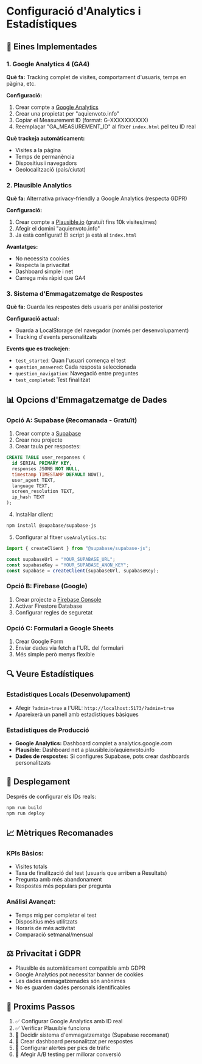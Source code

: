 # Configuració d'Analytics i Estadístiques

## 🚀 Eines Implementades

### 1. Google Analytics 4 (GA4)

**Què fa:** Tracking complet de visites, comportament d'usuaris, temps en pàgina, etc.

**Configuració:**

1. Crear compte a [Google Analytics](https://analytics.google.com/)
2. Crear una propietat per "aquienvoto.info"
3. Copiar el Measurement ID (format: G-XXXXXXXXXX)
4. Reemplaçar "GA_MEASUREMENT_ID" al fitxer `index.html` pel teu ID real

**Què trackeja automàticament:**

- Visites a la pàgina
- Temps de permanència
- Dispositius i navegadors
- Geolocalització (país/ciutat)

### 2. Plausible Analytics

**Què fa:** Alternativa privacy-friendly a Google Analytics (respecta GDPR)

**Configuració:**

1. Crear compte a [Plausible.io](https://plausible.io/) (gratuït fins 10k visites/mes)
2. Afegir el domini "aquienvoto.info"
3. Ja està configurat! El script ja està al `index.html`

**Avantatges:**

- No necessita cookies
- Respecta la privacitat
- Dashboard simple i net
- Carrega més ràpid que GA4

### 3. Sistema d'Emmagatzematge de Respostes

**Què fa:** Guarda les respostes dels usuaris per anàlisi posterior

**Configuració actual:**

- Guarda a LocalStorage del navegador (només per desenvolupament)
- Tracking d'events personalitzats

**Events que es trackejen:**

- `test_started`: Quan l'usuari comença el test
- `question_answered`: Cada resposta seleccionada
- `question_navigation`: Navegació entre preguntes
- `test_completed`: Test finalitzat

## 📊 Opcions d'Emmagatzematge de Dades

### Opció A: Supabase (Recomanada - Gratuït)

1. Crear compte a [Supabase](https://supabase.com/)
2. Crear nou projecte
3. Crear taula per respostes:

```sql
CREATE TABLE user_responses (
  id SERIAL PRIMARY KEY,
  responses JSONB NOT NULL,
  timestamp TIMESTAMP DEFAULT NOW(),
  user_agent TEXT,
  language TEXT,
  screen_resolution TEXT,
  ip_hash TEXT
);
```

4. Instal·lar client:

```bash
npm install @supabase/supabase-js
```

5. Configurar al fitxer `useAnalytics.ts`:

```typescript
import { createClient } from "@supabase/supabase-js";

const supabaseUrl = "YOUR_SUPABASE_URL";
const supabaseKey = "YOUR_SUPABASE_ANON_KEY";
const supabase = createClient(supabaseUrl, supabaseKey);
```

### Opció B: Firebase (Google)

1. Crear projecte a [Firebase Console](https://console.firebase.google.com/)
2. Activar Firestore Database
3. Configurar regles de seguretat

### Opció C: Formulari a Google Sheets

1. Crear Google Form
2. Enviar dades via fetch a l'URL del formulari
3. Més simple però menys flexible

## 🔍 Veure Estadístiques

### Estadístiques Locals (Desenvolupament)

- Afegir `?admin=true` a l'URL: `http://localhost:5173/?admin=true`
- Apareixerà un panell amb estadístiques bàsiques

### Estadístiques de Producció

- **Google Analytics:** Dashboard complet a analytics.google.com
- **Plausible:** Dashboard net a plausible.io/aquienvoto.info
- **Dades de respostes:** Si configures Supabase, pots crear dashboards personalitzats

## 🚀 Desplegament

Després de configurar els IDs reals:

```bash
npm run build
npm run deploy
```

## 📈 Mètriques Recomanades

### KPIs Bàsics:

- Visites totals
- Taxa de finalització del test (usuaris que arriben a Resultats)
- Pregunta amb més abandonament
- Respostes més populars per pregunta

### Análisi Avançat:

- Temps mig per completar el test
- Dispositius més utilitzats
- Horaris de més activitat
- Comparació setmanal/mensual

## ⚖️ Privacitat i GDPR

- Plausible és automàticament compatible amb GDPR
- Google Analytics pot necessitar banner de cookies
- Les dades emmagatzemades són anònimes
- No es guarden dades personals identificables

## 📝 Proxims Passos

1. ✅ Configurar Google Analytics amb ID real
2. ✅ Verificar Plausible funciona
3. 🔲 Decidir sistema d'emmagatzematge (Supabase recomanat)
4. 🔲 Crear dashboard personalitzat per respostes
5. 🔲 Configurar alertes per pics de tràfic
6. 🔲 Afegir A/B testing per millorar conversió
